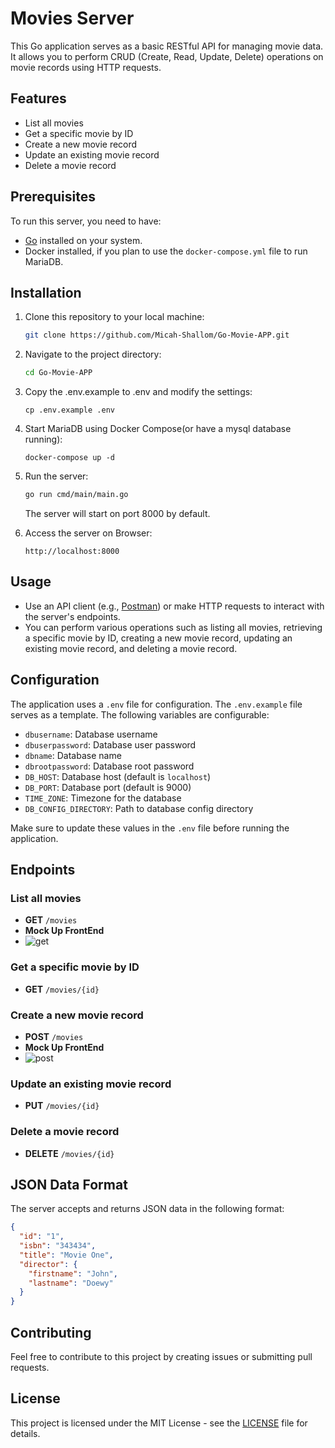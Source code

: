 # Movies Server

This Go application serves as a basic RESTful API for managing movie data. It allows you to perform CRUD (Create, Read, Update, Delete) operations on movie records using HTTP requests.

## Features

- List all movies
- Get a specific movie by ID
- Create a new movie record
- Update an existing movie record
- Delete a movie record

## Prerequisites

To run this server, you need to have:

- [Go](https://golang.org/doc/install) installed on your system.
- Docker installed, if you plan to use the `docker-compose.yml` file to run MariaDB.

## Installation

1. Clone this repository to your local machine:

   ```bash
   git clone https://github.com/Micah-Shallom/Go-Movie-APP.git
   ```
2. Navigate to the project directory:

   ```bash
   cd Go-Movie-APP
   ```
3. Copy the .env.example to .env and modify the settings:

   ```
   cp .env.example .env
   ```
4. Start MariaDB using Docker Compose(or have a mysql database running):

   ```
   docker-compose up -d
   ```
5. Run the server:

   ```bash
   go run cmd/main/main.go
   ```

   The server will start on port 8000 by default.
6. Access the server on Browser:

   ```http
   http://localhost:8000
   ```

## Usage

- Use an API client (e.g., [Postman](https://www.postman.com/)) or make HTTP requests to interact with the server's endpoints.
- You can perform various operations such as listing all movies, retrieving a specific movie by ID, creating a new movie record, updating an existing movie record, and deleting a movie record.

## Configuration

The application uses a `.env` file for configuration. The `.env.example` file serves as a template. The following variables are configurable:

- `dbusername`: Database username
- `dbuserpassword`: Database user password
- `dbname`: Database name
- `dbrootpassword`: Database root password
- `DB_HOST`: Database host (default is `localhost`)
- `DB_PORT`: Database port (default is 9000)
- `TIME_ZONE`: Timezone for the database
- `DB_CONFIG_DIRECTORY`: Path to database config directory

Make sure to update these values in the `.env` file before running the application.

## Endpoints

### List all movies

- **GET** `/movies`
- **Mock Up FrontEnd**
- ![get](https://github.com/Micah-Shallom/Go-Movie-APP/assets/64049432/33c6143a-cfdb-4583-883a-3b4f5b4051d9)
### Get a specific movie by ID

- **GET** `/movies/{id}`

### Create a new movie record

- **POST** `/movies`
- **Mock Up FrontEnd**
- ![post](https://github.com/Micah-Shallom/Go-Movie-APP/assets/64049432/05b60567-2588-4fc5-9370-13591e177bb3)


### Update an existing movie record

- **PUT** `/movies/{id}`

### Delete a movie record

- **DELETE** `/movies/{id}`

## JSON Data Format

The server accepts and returns JSON data in the following format:

```json
{
  "id": "1",
  "isbn": "343434",
  "title": "Movie One",
  "director": {
    "firstname": "John",
    "lastname": "Doewy"
  }
}
```

## Contributing

Feel free to contribute to this project by creating issues or submitting pull requests.

## License

This project is licensed under the MIT License - see the [LICENSE](LICENSE) file for details.
